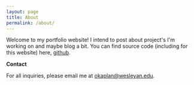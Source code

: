```yaml
---
layout: page
title: About
permalink: /about/
---
```


Welcome to my portfolio website! I intend to post about project's I'm working on and maybe blog a bit. You can find source code (including for this website) here, [github](https://github.com/notowen333).

**Contact**

For all inquiries, please email me at okaplan@wesleyan.edu.
